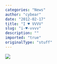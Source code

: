 ```yaml
---
categories: "News"
author: "cybear"
date: "2012-02-17"
title: "I ♥ VVVV"
slug: "i-♥-vvvv"
description: ""
imported: "true"
originalType: "stuff"
---
```



![](plakat1.png) 

